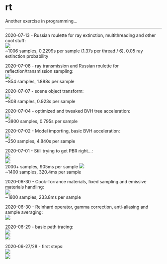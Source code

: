 # rt

Another exercise in programming...

<hr>

2020-07-13 - Russian roulette for ray extinction, multithreading and other cool stuff:<br>
<img src=screens/2020-07-13-1.png /><br>
~1006 samples, 0.2299s per sample (1.37s per thread / 6), 0.05 ray extinction probability

2020-07-08 - ray transmission and Russian roulette for reflection/transmission sampling:<br>
<img src=screens/2020-07-08-1.png /><br>
~854 samples, 1.888s per sample

2020-07-07 - scene object transform:<br>
<img src=screens/2020-07-07-1.png /><br>
~808 samples, 0.923s per sample

2020-07-04 - optimized and tweaked BVH tree acceleration:<br>
<img src=screens/2020-07-04-1.png /><br>
~3800 samples, 0.795s per sample

2020-07-02 - Model importing, basic BVH acceleration:<br>
<img src=screens/2020-07-02-1.png /><br>
~250 samples, 4.840s per sample

2020-07-01 - Still trying to get PBR right...:<br>
<img src=screens/2020-07-01-2.png /><br>
<img src=screens/with_blender.png /><br>
2000+ samples, 905ms per sample
<img src=screens/2020-07-01-1.png /><br>
~1400 samples, 320.4ms per sample

2020-06-30 - Cook-Torrance materials, fixed sampling and emissive materials handling:<br>
<img src=screens/2020-06-30-2.png /><br>
~1800 samples, 233.8ms per sample

2020-06-30 - Reinhard operator, gamma correction, anti-aliasing and sample averaging:<br>
<img src=screens/2020-06-30-1.png /><br>

2020-06-29 - basic path tracing:<br>
<img src=screens/2020-06-29-2.png /><br>
<img src=screens/2020-06-29-1.png /><br>

2020-06-27/28 - first steps:<br>
<img src=screens/2020-06-28-1.png /><br>
<img src=screens/2020-06-27-1.png /><br>

